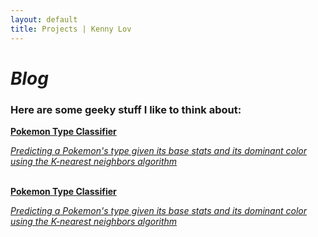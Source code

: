 ```yaml
---
layout: default
title: Projects | Kenny Lov
---
```

<style> 
nav ul li:nth-child(3) a{
 color: black; 
 text-decoration:underline;
 text-decoration-color:black;
}

</style>

<link rel="stylesheet" type="text/css" href="/css/projects_index.css">

# *Blog*
### Here are some geeky stuff I like to think about:


 <a href = "/projects/pokemon_classifier"> 
  <div class = "item-card"> 
   <b>Pokemon Type Classifier</b>
   <p><i>Predicting a Pokemon's type given its base stats and its dominant color using the K-nearest neighbors algorithm</i>
   </p>
  </div> 
</a>
 <br>
 
 
 <a href = "/projects/pokemon_classifier"> 
  <div class = "item-card" markdown = "1"> 
  <b>Pokemon Type Classifier</b>
 <p><i>Predicting a Pokemon's type given its base stats and its dominant color using the K-nearest neighbors algorithm</i>
 </p>
 </div>
 </a>
 <br>
 

